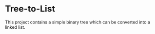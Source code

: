 # Tree-to-List
This project contains a simple binary tree which can be converted into a linked list.
